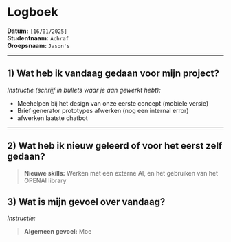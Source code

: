 # Logboek

**Datum:** `[16/01/2025]`  
**Studentnaam:** `Achraf`  
**Groepsnaam:** `Jason's`

---

## 1) Wat heb ik vandaag gedaan voor mijn project?

_Instructie (schrijf in bullets waar je aan gewerkt hebt):_

- Meehelpen bij het design van onze eerste concept (mobiele versie)
- Brief generator prototypes afwerken (nog een internal error)
- afwerken laatste chatbot

---

## 2) Wat heb ik nieuw geleerd of voor het eerst zelf gedaan?

> **Nieuwe skills:**
> Werken met een externe AI, en het gebruiken van het OPENAI library

## 3) Wat is mijn gevoel over vandaag?

_Instructie:_

> **Algemeen gevoel:**
> Moe
